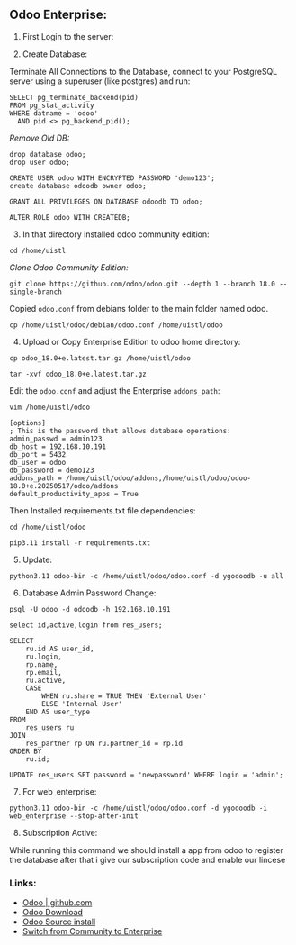 
## Odoo Enterprise:

1. First Login to the server:

2. Create Database: 


Terminate All Connections to the Database, connect to your PostgreSQL server using a superuser (like postgres) and run:

```
SELECT pg_terminate_backend(pid)
FROM pg_stat_activity
WHERE datname = 'odoo'
  AND pid <> pg_backend_pid();
```


_Remove Old DB:_

```
drop database odoo;
drop user odoo;
```


```
CREATE USER odoo WITH ENCRYPTED PASSWORD 'demo123';
create database odoodb owner odoo;

GRANT ALL PRIVILEGES ON DATABASE odoodb TO odoo;
```


```
ALTER ROLE odoo WITH CREATEDB;
```


3. In that directory installed odoo community edition:

```
cd /home/uistl
```


_Clone Odoo Community Edition:_

```
git clone https://github.com/odoo/odoo.git --depth 1 --branch 18.0 --single-branch
```


Copied `odoo.conf` from debians folder to the main folder named odoo.

```
cp /home/uistl/odoo/debian/odoo.conf /home/uistl/odoo
```




4. Upload or Copy Enterprise Edition to odoo home directory: 

```
cp odoo_18.0+e.latest.tar.gz /home/uistl/odoo

tar -xvf odoo_18.0+e.latest.tar.gz
```



Edit the `odoo.conf` and adjust the Enterprise `addons_path`:

```
vim /home/uistl/odoo

[options]
; This is the password that allows database operations:
admin_passwd = admin123
db_host = 192.168.10.191
db_port = 5432
db_user = odoo
db_password = demo123
addons_path = /home/uistl/odoo/addons,/home/uistl/odoo/odoo-18.0+e.20250517/odoo/addons
default_productivity_apps = True
```



Then Installed requirements.txt file dependencies:

```
cd /home/uistl/odoo

pip3.11 install -r requirements.txt
```



5. Update:

```
python3.11 odoo-bin -c /home/uistl/odoo/odoo.conf -d ygodoodb -u all
```



6. Database Admin Password Change:

```
psql -U odoo -d odoodb -h 192.168.10.191
```


```
select id,active,login from res_users;
```


```
SELECT
    ru.id AS user_id,
    ru.login,
    rp.name,
    rp.email,
    ru.active,
    CASE
        WHEN ru.share = TRUE THEN 'External User'
        ELSE 'Internal User'
    END AS user_type
FROM
    res_users ru
JOIN
    res_partner rp ON ru.partner_id = rp.id
ORDER BY
    ru.id;
```


```
UPDATE res_users SET password = 'newpassword' WHERE login = 'admin';
```



7. For web_enterprise:

```
python3.11 odoo-bin -c /home/uistl/odoo/odoo.conf -d ygodoodb -i web_enterprise --stop-after-init
```


8. Subscription Active: 

While running this command we should install a app from odoo to register the database after that i give our subscription code and enable our lincese





### Links:
- [Odoo | github.com](https://github.com/odoo/odoo)
- [Odoo Download](https://www.odoo.com/page/download)
- [Odoo Source install](https://www.odoo.com/documentation/18.0/administration/on_premise/source.html)
- [Switch from Community to Enterprise](https://www.odoo.com/documentation/18.0/administration/on_premise/community_to_enterprise.html)


